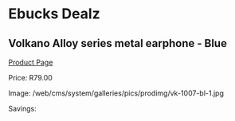 
# Ebucks Dealz
## Volkano Alloy series metal earphone - Blue
[Product Page](https://www.ebucks.com/web/shop/productSelected.do?prodId=1195826764&catId=714972256)

Price: R79.00

Image: /web/cms/system/galleries/pics/prodimg/vk-1007-bl-1.jpg

Savings: 


	